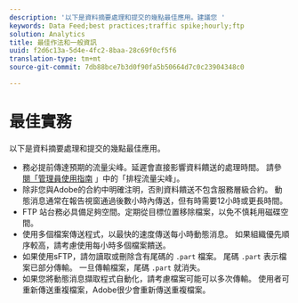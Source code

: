 ```yaml
---
description: '以下是資料摘要處理和提交的幾點最佳應用。建議您 '
keywords: Data Feed;best practices;traffic spike;hourly;ftp
solution: Analytics
title: 最佳作法和一般資訊
uuid: f2d6c13a-5d4e-4fc2-8baa-28c69f0cf5f6
translation-type: tm+mt
source-git-commit: 7db88bce7b3d0f90fa5b50664d7c0c23904348c0

---
```



# 最佳實務

以下是資料摘要處理和提交的幾點最佳應用。

* 務必提前傳達預期的流量尖峰。延遲會直接影響資料饋送的處理時間。 請參 [閱「管理員使用指南](/help/admin/c-traffic-management/t-traffic-schedule-spike.md) 」中的「排程流量尖峰」。
* 除非您與Adobe的合約中明確注明，否則資料饋送不包含服務層級合約。 動態消息通常在報告視窗通過後數小時內傳送，但有時需要12小時或更長時間。
* FTP 站台務必具備足夠空間。定期從目標位置移除檔案，以免不慎耗用磁碟空間。
* 使用多個檔案傳送程式，以最快的速度傳送每小時動態消息。 如果組織優先順序較高，請考慮使用每小時多個檔案饋送。
* 如果使用sFTP，請勿讀取或刪除含有尾碼的 `.part` 檔案。 尾碼 `.part` 表示檔案已部分傳輸。 一旦傳輸檔案，尾碼 `.part` 就消失。
* 如果您將動態消息擷取程式自動化，請考慮檔案可能可以多次傳輸。 使用者可重新傳送重複檔案，Adobe很少會重新傳送重複檔案。
